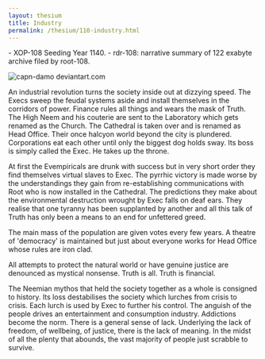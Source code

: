 ```yaml
---
layout: thesium
title: Industry
permalink: /thesium/110-industry.html
---
```


<div class="data">
- XOP-108 Seeding Year 1140.
- rdr-108: narrative summary of 122 exabyte archive filed by root-108.  
</div>


![capn-damo deviantart.com](https://images-wixmp-ed30a86b8c4ca887773594c2.wixmp.com/f/87157177-c2fc-4877-91ea-2841f6f9bd16/dajac5i-da4ac237-43b3-4316-bdf7-bd64f7cdca99.jpg?token=eyJ0eXAiOiJKV1QiLCJhbGciOiJIUzI1NiJ9.eyJzdWIiOiJ1cm46YXBwOjdlMGQxODg5ODIyNjQzNzNhNWYwZDQxNWVhMGQyNmUwIiwiaXNzIjoidXJuOmFwcDo3ZTBkMTg4OTgyMjY0MzczYTVmMGQ0MTVlYTBkMjZlMCIsIm9iaiI6W1t7InBhdGgiOiJcL2ZcLzg3MTU3MTc3LWMyZmMtNDg3Ny05MWVhLTI4NDFmNmY5YmQxNlwvZGFqYWM1aS1kYTRhYzIzNy00M2IzLTQzMTYtYmRmNy1iZDY0ZjdjZGNhOTkuanBnIn1dXSwiYXVkIjpbInVybjpzZXJ2aWNlOmZpbGUuZG93bmxvYWQiXX0.5Durwmji5kbxUs8PoqdD_PChRMYZeglD3H7fhmUpRfg)

An industrial revolution turns the society inside out at dizzying speed. The
Execs sweep the feudal systems aside and install themselves in the corridors of
power. Finance rules all things and wears the mask of Truth. The High Neem and
his couterie are sent to the Laboratory which gets renamed as the Church. The
Cathedral is taken over and is renamed as Head Office. Their once halcyon world
beyond the city is plundered. Corporations eat each other until only the
biggest dog holds sway. Its boss is simply called the Exec. He takes up the
throne.

At first the Evempiricals are drunk with success but in very short order they
find themselves virtual slaves to Exec. The pyrrhic victory is made worse by
the understandings they gain from re-establishing communications with Root who
is now installed in the Cathedral. The predictions they make about the
environmental destruction wrought by Exec falls on deaf ears. They realise that
one tyranny has been supplanted by another and all this talk of Truth has only
been a means to an end for unfettered greed.

The main mass of the population are given votes every few years. A theatre of
'democracy' is maintained but just about everyone works for Head Office whose
rules are iron clad.

All attempts to protect the natural world or have genuine justice are denounced
as mystical nonsense. Truth is all. Truth is financial.

The Neemian mythos that held the society together as a whole is consigned to
history. Its loss destabilises the society which lurches from crisis to crisis.
Each lurch is used by Exec to further his control. The anguish of the people
drives an entertainment and consumption industry. Addictions become the norm.
There is a general sense of lack. Underlying the lack of freedom, of wellbeing,
of justice, there is the lack of meaning. In the midst of all the plenty that
abounds, the vast majority of people just scrabble to survive.
